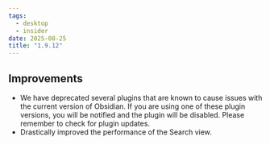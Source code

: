 ```yaml
---
tags:
  - desktop
  - insider
date: 2025-08-25
title: "1.9.12"
---
```


## Improvements

- We have deprecated several plugins that are known to cause issues with the current version of Obsidian. If you are using one of these plugin versions, you will be notified and the plugin will be disabled. Please remember to check for plugin updates.
- Drastically improved the performance of the Search view.

